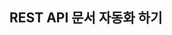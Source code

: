 ## REST API 문서 자동화 하기




<!--stackedit_data:
eyJoaXN0b3J5IjpbNTA3ODk3NTc3LDY5NzAyNzYyLC00ODI3OT
Y5MzEsLTQ3NjMyODYxOF19
-->